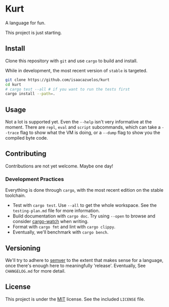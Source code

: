 # Kurt

A language for fun.

This project is just starting.

## Install

Clone this repository with `git` and use `cargo` to build and install.

While in development, the most recent version of `stable` is targeted.

```sh
git clone https://github.com/isaacazuelos/kurt
cd kurt
# cargo test --all # if you want to run the tests first
cargo install --path=.
```

## Usage

Not a lot is supported yet. Even the `--help` isn't very informative at the
moment. There are `repl`, `eval` and `script` subcommands, which can take a
`--trace` flag to show what the VM is doing, or a `--dump` flag to show you
the compiled byte code.

## Contributing

Contributions are not yet welcome. Maybe one day!

### Development Practices

Everything is done through `cargo`, with the most recent edition on the stable
toolchain.

- Test with `cargo test`. Use `--all` to get the whole workspace. See the
  `testing-plan.md` file for more information.
- Build documentation with `cargo doc`. Try using `--open` to browse and
  consider [cargo-watch][cw] when writing.
- Format with `cargo fmt` and lint with `cargo clippy`.
- Eventually, we'll benchmark with `cargo bench`.

[cw]: https://github.com/watchexec/cargo-watch

## Versioning

We'll try to adhere to [semver][] to the extent that makes sense for a language,
once there's enough here to meaningfully 'release'. Eventually, See
`CHANGELOG.md` for more detail.

[semver]: https://semver.org/spec/v2.0.0.html

## License

This project is under the [MIT](https://choosealicense.com/licenses/mit/)
license. See the included `LICENSE` file.
